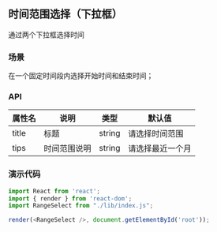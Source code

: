 ## 时间范围选择（下拉框）
通过两个下拉框选择时间

### 场景
在一个固定时间段内选择开始时间和结束时间；


### API
| 属性名 | 说明 | 类型 | 默认值 |
| ------| ------ | ------ | ----- |
|title|标题|string|请选择时间范围|
|tips|时间范围说明|string|请选择最近一个月|

### 演示代码
```js
import React from 'react';
import { render } from 'react-dom';
import RangeSelect from "./lib/index.js";

render(<RangeSelect />, document.getElementById('root'));
```
